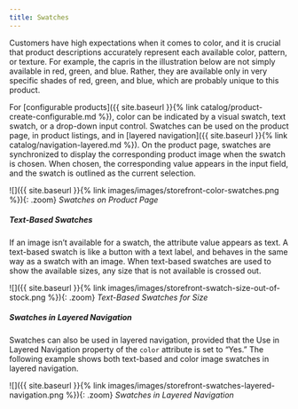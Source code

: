 ```yaml
---
title: Swatches
---
```


Customers have high expectations when it comes to color, and it is crucial that product descriptions accurately represent each available color, pattern, or texture. For example, the capris in the illustration below are not simply available in red, green, and blue. Rather, they are available only in very specific shades of red, green, and blue, which are probably unique to this product.

For [configurable products]({{ site.baseurl }}{% link catalog/product-create-configurable.md %}), color can be indicated by a visual swatch, text swatch, or a drop-down input control. Swatches can be used on the product page, in product listings, and in [layered navigation]({{ site.baseurl }}{% link catalog/navigation-layered.md %}). On the product page, swatches are synchronized to display the corresponding product image when the swatch is chosen. When chosen, the corresponding value appears in the input field, and the swatch is outlined as the current selection.

![]({{ site.baseurl }}{% link images/images/storefront-color-swatches.png %}){: .zoom}
*Swatches on Product Page*

##### Text-Based Swatches

If an image isn’t available for a swatch, the attribute value appears as text. A text-based swatch is like a button with a text label, and behaves in the same way as a swatch with an image. When text-based swatches are used to show the available sizes, any size that is not available is crossed out.

![]({{ site.baseurl }}{% link images/images/storefront-swatch-size-out-of-stock.png %}){: .zoom}
*Text-Based Swatches for Size*

##### Swatches in Layered Navigation

Swatches can also be used in layered navigation, provided that the Use in Layered Navigation property of the `color` attribute is set to “Yes.” The following example shows both text-based and color image swatches in layered navigation.

![]({{ site.baseurl }}{% link images/images/storefront-swatches-layered-navigation.png %}){: .zoom}
*Swatches in Layered Navigation*
